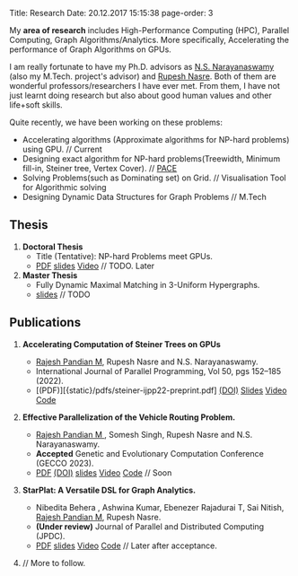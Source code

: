 Title: Research
Date: 20.12.2017 15:15:38
page-order: 3

My **area of research** includes High-Performance Computing (HPC), Parallel Computing, Graph Algorithms/Analytics. More specifically, Accelerating the performance of Graph Algorithms on GPUs.

I am really fortunate to have my Ph.D. advisors as [N.S. Narayanaswamy][1] (also my M.Tech. project's advisor) and [Rupesh Nasre][3].
Both of them are wonderful professors/researchers I have ever met. From them, I have not just learnt doing research but also about good human values and other life+soft skills.


Quite recently, we have been working on these problems:

- Accelerating algorithms (Approximate algorithms for NP-hard problems) using GPU. // Current
- Designing exact algorithm for NP-hard problems(Treewidth, Minimum fill-in, Steiner tree, Vertex Cover). // [PACE][2]
- Solving Problems(such as Dominating set) on Grid.  // Visualisation Tool for Algorithmic solving
- Designing Dynamic Data Structures for Graph Problems // M.Tech

## Thesis
1. **Doctoral Thesis**
    - Title (Tentative): NP-hard Problems meet GPUs.
    - [PDF](#) [slides](#) [Video](#)  // TODO. Later 
2. **Master Thesis**
    - Fully Dynamic Maximal Matching in 3-Uniform Hypergraphs.
    - [slides](#)  // TODO 
        
## Publications

1. **Accelerating Computation of Steiner Trees on GPUs**
    - <u>Rajesh Pandian M</u>, Rupesh Nasre and N.S. Narayanaswamy.
    - International Journal of Parallel Programming, Vol 50, pgs 152–185 (2022). 
    - [(PDF)][{static}/pdfs/steiner-ijpp22-preprint.pdf] [(DOI)][5] [Slides]({static}/pdfs/sem2-v4.pdf) [Video](https://youtu.be/BIecDhPdWaQ) [Code](https://doi.org/10.5281/zenodo.4477087) 

2. **Effective Parallelization of the Vehicle Routing Problem.**
    - <u>Rajesh Pandian M </u>, Somesh Singh, Rupesh Nasre and N.S. Narayanaswamy.
    - **Accepted** Genetic and Evolutionary Computation Conference (GECCO 2023).
    - [PDF](6) [(DOI)][7] [slides](#) [Video](#) [Code](#) // Soon

3.  **StarPlat: A Versatile DSL for Graph Analytics.**
    - Nibedita Behera , Ashwina Kumar, Ebenezer Rajadurai T, Sai Nitish, <u>Rajesh Pandian M</u>, Rupesh Nasre.
    - **(Under review)** Journal of Parallel and Distributed Computing (JPDC).  
    - [PDF](#) [slides](#) [Video](#) [Code](#) // Later after acceptance.

4. // More to follow.
    
[1]: http://www.cse.iitm.ac.in/~swamy/
[2]: https://pacechallenge.org
[3]: http://www.cse.iitm.ac.in/~rupesh/
[4]: https://rdcu.be/cCa9K
[5]: https://doi.org/10.1007/s10766-021-00723-0
[6]: https://doi.org/10.1145/3583131.3590458
[7]: https://doi.org/10.1145/3583131.3590458


